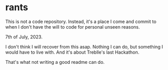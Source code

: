 # rants
This is not a code repository.
Instead, it's a place I come and commit to when I don't have the will to code for personal unseen reasons.

7th of July, 2023.

I don't think I will recover from this asap.
Nothing I can do, but something I would have to live with.
And it's about Treblle's last Hackathon.

That's what not writing a good readme can do.
